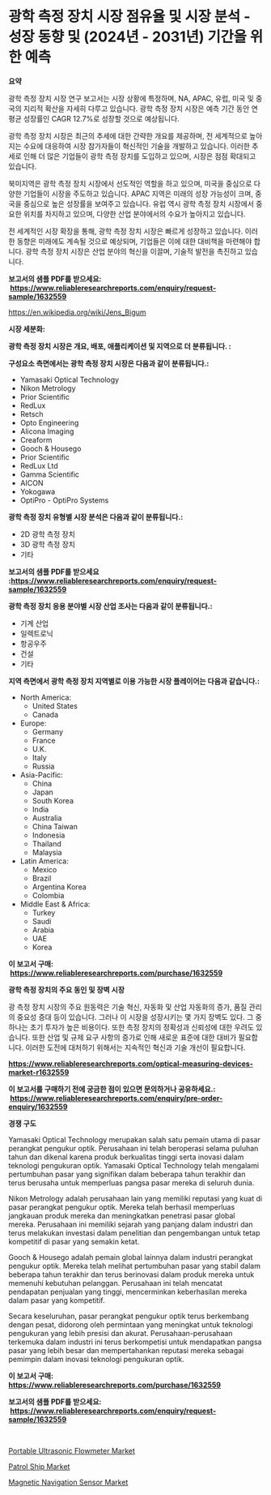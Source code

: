 <p><h1>광학 측정 장치 시장 점유율 및 시장 분석 - 성장 동향 및 (2024년 - 2031년) 기간을 위한 예측</h1></p><p><strong>요약</strong></p>
<p><p>광학 측정 장치 시장 연구 보고서는 시장 상황에 특정하며, NA, APAC, 유럽, 미국 및 중국의 지리적 확산을 자세히 다루고 있습니다. 광학 측정 장치 시장은 예측 기간 동안 연평균 성장률인 CAGR 12.7%로 성장할 것으로 예상됩니다.</p><p>광학 측정 장치 시장은 최근의 추세에 대한 간략한 개요를 제공하며, 전 세계적으로 높아지는 수요에 대응하여 시장 참가자들이 혁신적인 기술을 개발하고 있습니다. 이러한 추세로 인해 더 많은 기업들이 광학 측정 장치를 도입하고 있으며, 시장은 점점 확대되고 있습니다.</p><p>북미지역은 광학 측정 장치 시장에서 선도적인 역할을 하고 있으며, 미국을 중심으로 다양한 기업들이 시장을 주도하고 있습니다. APAC 지역은 미래의 성장 가능성이 크며, 중국을 중심으로 높은 성장률을 보여주고 있습니다. 유럽 역시 광학 측정 장치 시장에서 중요한 위치를 차지하고 있으며, 다양한 산업 분야에서의 수요가 높아지고 있습니다.</p><p>전 세계적인 시장 확장을 통해, 광학 측정 장치 시장은 빠르게 성장하고 있습니다. 이러한 동향은 미래에도 계속될 것으로 예상되며, 기업들은 이에 대한 대비책을 마련해야 합니다. 광학 측정 장치 시장은 산업 분야의 혁신을 이끌며, 기술적 발전을 촉진하고 있습니다.</p></p>
<p><strong>보고서의 샘플 PDF를 받으세요: &nbsp;<a href="https://www.reliableresearchreports.com/enquiry/request-sample/1632559">https://www.reliableresearchreports.com/enquiry/request-sample/1632559</a></strong></p>
<p><a href="https://en.wikipedia.org/wiki/Jens_Bigum">https://en.wikipedia.org/wiki/Jens_Bigum</a></p>
<p><strong>시장 세분화:</strong></p>
<p><strong> 광학 측정 장치 시장은 개요, 배포, 애플리케이션 및 지역으로 더 분류됩니다. :</strong></p>
<p><strong>구성요소 측면에서는 광학 측정 장치 시장은 다음과 같이 분류됩니다.:</strong></p>
<p><ul><li>Yamasaki Optical Technology</li><li>Nikon Metrology</li><li>Prior Scientific</li><li>RedLux</li><li>Retsch</li><li>Opto Engineering</li><li>Alicona Imaging</li><li>Creaform</li><li>Gooch & Housego</li><li>Prior Scientific</li><li>RedLux Ltd</li><li>Gamma Scientific</li><li>AICON</li><li>Yokogawa</li><li>OptiPro - OptiPro Systems</li></ul></p>
<p><strong> 광학 측정 장치 유형별 시장 분석은 다음과 같이 분류됩니다.:</strong></p>
<p><ul><li>2D 광학 측정 장치</li><li>3D 광학 측정 장치</li><li>기타</li></ul></p>
<p><strong>보고서의 샘플 PDF를 받으세요 :<a href="https://www.reliableresearchreports.com/enquiry/request-sample/1632559">https://www.reliableresearchreports.com/enquiry/request-sample/1632559</a></strong></p>
<p><strong> 광학 측정 장치 응용 분야별 시장 산업 조사는 다음과 같이 분류됩니다.:</strong></p>
<p><ul><li>기계 산업</li><li>일렉트로닉</li><li>항공우주</li><li>건설</li><li>기타</li></ul></p>
<p><strong>지역 측면에서 광학 측정 장치 지역별로 이용 가능한 시장 플레이어는 다음과 같습니다.:</strong></p>
<p><ul>
    <li>
        North America:
        <ul>
            <li>United States</li>
            <li>Canada</li>
        </ul>
    </li>
    <li>
        Europe:
        <ul>
            <li>Germany</li>
            <li>France</li>
            <li>U.K.</li>
            <li>Italy</li>
            <li>Russia</li>
        </ul>
    </li>
    <li>
        Asia-Pacific:
        <ul>
            <li>China</li>
            <li>Japan</li>
            <li>South Korea</li>
            <li>India</li>
            <li>Australia</li>
            <li>China Taiwan</li>
            <li>Indonesia</li>
            <li>Thailand</li>
            <li>Malaysia</li>
        </ul>
    </li>
    <li>
        Latin America:
        <ul>
            <li>Mexico</li>
            <li>Brazil</li>
            <li>Argentina Korea</li>
            <li>Colombia</li>
        </ul>
    </li>
    <li>
        Middle East & Africa:
        <ul>
            <li>Turkey</li>
            <li>Saudi</li>
            <li>Arabia</li>
            <li>UAE</li>
            <li>Korea</li>
        </ul>
    </li>
    </ul></p>
<p><strong>이 보고서 구매: &nbsp;<a href="https://www.reliableresearchreports.com/purchase/1632559">https://www.reliableresearchreports.com/purchase/1632559</a></strong></p>
<p><strong>광학 측정 장치의 주요 동인 및 장벽 시장</strong></p>
<p><p>광 측정 장치 시장의 주요 원동력은 기술 혁신, 자동화 및 산업 자동화의 증가, 품질 관리의 중요성 증대 등이 있습니다. 그러나 이 시장을 성장시키는 몇 가지 장벽도 있다. 그 중 하나는 초기 투자가 높은 비용이다. 또한 측정 장치의 정확성과 신뢰성에 대한 우려도 있습니다. 또한 산업 및 규제 요구 사항의 증가로 인해 새로운 표준에 대한 대비가 필요합니다. 이러한 도전에 대처하기 위해서는 지속적인 혁신과 기술 개선이 필요합니다.</p></p>
<p><strong><a href="https://www.reliableresearchreports.com/optical-measuring-devices-market-r1632559">https://www.reliableresearchreports.com/optical-measuring-devices-market-r1632559</a></strong></p>
<p><strong>이 보고서를 구매하기 전에 궁금한 점이 있으면 문의하거나 공유하세요.: &nbsp;<a href="https://www.reliableresearchreports.com/enquiry/pre-order-enquiry/1632559">https://www.reliableresearchreports.com/enquiry/pre-order-enquiry/1632559</a></strong></p>
<p><strong>경쟁 구도</strong></p>
<p><p>Yamasaki Optical Technology merupakan salah satu pemain utama di pasar perangkat pengukur optik. Perusahaan ini telah beroperasi selama puluhan tahun dan dikenal karena produk berkualitas tinggi serta inovasi dalam teknologi pengukuran optik. Yamasaki Optical Technology telah mengalami pertumbuhan pasar yang signifikan dalam beberapa tahun terakhir dan terus berusaha untuk memperluas pangsa pasar mereka di seluruh dunia.</p><p>Nikon Metrology adalah perusahaan lain yang memiliki reputasi yang kuat di pasar perangkat pengukur optik. Mereka telah berhasil memperluas jangkauan produk mereka dan meningkatkan penetrasi pasar global mereka. Perusahaan ini memiliki sejarah yang panjang dalam industri dan terus melakukan investasi dalam penelitian dan pengembangan untuk tetap kompetitif di pasar yang semakin ketat.</p><p>Gooch & Housego adalah pemain global lainnya dalam industri perangkat pengukur optik. Mereka telah melihat pertumbuhan pasar yang stabil dalam beberapa tahun terakhir dan terus berinovasi dalam produk mereka untuk memenuhi kebutuhan pelanggan. Perusahaan ini telah mencatat pendapatan penjualan yang tinggi, mencerminkan keberhasilan mereka dalam pasar yang kompetitif.</p><p>Secara keseluruhan, pasar perangkat pengukur optik terus berkembang dengan pesat, didorong oleh permintaan yang meningkat untuk teknologi pengukuran yang lebih presisi dan akurat. Perusahaan-perusahaan terkemuka dalam industri ini terus berkompetisi untuk mendapatkan pangsa pasar yang lebih besar dan mempertahankan reputasi mereka sebagai pemimpin dalam inovasi teknologi pengukuran optik.</p></p>
<p><strong>이 보고서 구매: &nbsp; <a href="https://www.reliableresearchreports.com/purchase/1632559">https://www.reliableresearchreports.com/purchase/1632559</a></strong></p>
<p><strong>보고서의 샘플 PDF를 받으세요: &nbsp;<a href="https://www.reliableresearchreports.com/enquiry/request-sample/1632559">https://www.reliableresearchreports.com/enquiry/request-sample/1632559</a></strong><strong></strong></p>
<p>&nbsp;</p>
<p><p><a href="https://www.linkedin.com/pulse/portable-ultrasonic-flowmeter-industry-analysis-report-its-market-nnhxf">Portable Ultrasonic Flowmeter Market</a></p><p><a href="https://www.linkedin.com/pulse/insights-patrol-ship-industry-market-financial-status-size-revenue-p0fzc">Patrol Ship Market</a></p><p><a href="https://www.linkedin.com/pulse/magnetic-navigation-sensor-market-growth-outlook-from-2024-2031-cyycf">Magnetic Navigation Sensor Market</a></p></p>